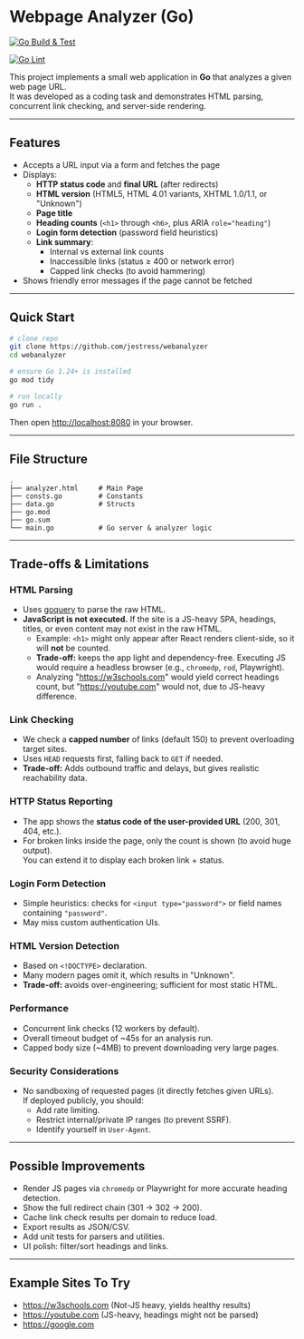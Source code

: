 # Webpage Analyzer (Go)

[![Go Build & Test](https://github.com/jestress/webanalyzer/actions/workflows/build.yaml/badge.svg)](https://github.com/jestress/webanalyzer/actions/workflows/build.yaml)

[![Go Lint](https://github.com/jestress/webanalyzer/actions/workflows/lint.yaml/badge.svg)](https://github.com/jestress/webanalyzer/actions/workflows/lint.yaml)

This project implements a small web application in **Go** that analyzes a given web page URL.  
It was developed as a coding task and demonstrates HTML parsing, concurrent link checking, and server-side rendering.

---

## Features

- Accepts a URL input via a form and fetches the page
- Displays:
  - **HTTP status code** and **final URL** (after redirects)
  - **HTML version** (HTML5, HTML 4.01 variants, XHTML 1.0/1.1, or "Unknown")
  - **Page title**
  - **Heading counts** (`<h1>` through `<h6>`, plus ARIA `role="heading"`)
  - **Login form detection** (password field heuristics)
  - **Link summary**:
    - Internal vs external link counts
    - Inaccessible links (status ≥ 400 or network error)
    - Capped link checks (to avoid hammering)
- Shows friendly error messages if the page cannot be fetched

---

## Quick Start

```bash
# clone repo
git clone https://github.com/jestress/webanalyzer
cd webanalyzer

# ensure Go 1.24+ is installed
go mod tidy

# run locally
go run .
```

Then open [http://localhost:8080](http://localhost:8080) in your browser.

---

## File Structure

```
.
├── analyzer.html     # Main Page
├── consts.go         # Constants
├── data.go           # Structs
├── go.mod
├── go.sum
└── main.go           # Go server & analyzer logic
```

---

## Trade-offs & Limitations

### HTML Parsing
- Uses [goquery](https://github.com/PuerkitoBio/goquery) to parse the raw HTML.
- **JavaScript is not executed.** If the site is a JS-heavy SPA, headings, titles, or even content may not exist in the raw HTML.  
  - Example: `<h1>` might only appear after React renders client-side, so it will **not** be counted.
  - **Trade-off:** keeps the app light and dependency-free. Executing JS would require a headless browser (e.g., `chromedp`, `rod`, Playwright).
  - Analyzing "https://w3schools.com" would yield correct headings count, but "https://youtube.com" would not, due to JS-heavy difference.

### Link Checking
- We check a **capped number** of links (default 150) to prevent overloading target sites.
- Uses `HEAD` requests first, falling back to `GET` if needed.
- **Trade-off:** Adds outbound traffic and delays, but gives realistic reachability data.

### HTTP Status Reporting
- The app shows the **status code of the user-provided URL** (200, 301, 404, etc.).
- For broken links inside the page, only the count is shown (to avoid huge output).  
  You can extend it to display each broken link + status.

### Login Form Detection
- Simple heuristics: checks for `<input type="password">` or field names containing `"password"`.
- May miss custom authentication UIs.

### HTML Version Detection
- Based on `<!DOCTYPE>` declaration.  
- Many modern pages omit it, which results in "Unknown".
- **Trade-off:** avoids over-engineering; sufficient for most static HTML.

### Performance
- Concurrent link checks (12 workers by default).
- Overall timeout budget of ~45s for an analysis run.
- Capped body size (~4MB) to prevent downloading very large pages.

### Security Considerations
- No sandboxing of requested pages (it directly fetches given URLs).  
  If deployed publicly, you should:
  - Add rate limiting.
  - Restrict internal/private IP ranges (to prevent SSRF).
  - Identify yourself in `User-Agent`.

---

## Possible Improvements

- Render JS pages via `chromedp` or Playwright for more accurate heading detection.
- Show the full redirect chain (301 → 302 → 200).
- Cache link check results per domain to reduce load.
- Export results as JSON/CSV.
- Add unit tests for parsers and utilities.
- UI polish: filter/sort headings and links.

---

## Example Sites To Try

- https://w3schools.com (Not-JS heavy, yields healthy results)
- https://youtube.com (JS-heavy, headings might not be parsed)
- https://google.com
